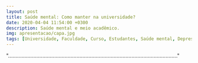 ```yaml
---
layout: post
title: Saúde mental: Como manter na universidade?
date: 2020-04-04 11:54:00 +0300
description: Saúde mental e meio acadêmico.
img: apresentacao/capa.jpg
tags: [Universidade, Faculdade, Curso, Estudantes, Saúde mental, Depressão, Expectativas, Vida social] # add tag
---
```

".................................................................................................................."
